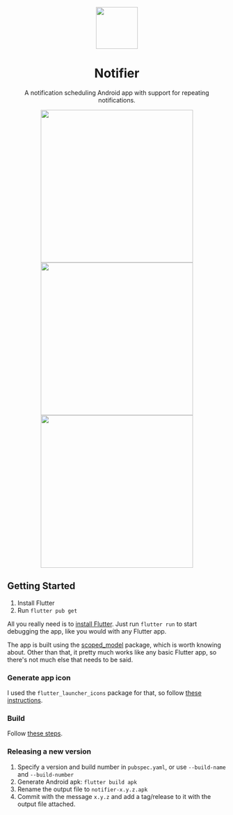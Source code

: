 <p align='center'>
  <img height='96' src='https://raw.githubusercontent.com/probablykasper/notifier/master/logo/logo.png'>
</p>
<div align='center'>

# Notifier
A notification scheduling Android app with support for repeating notifications.

</div>


<p align='center'>
  <img height='350' src='https://raw.githubusercontent.com/probablykasper/notifier/master/screenshots/1.jpg'>
  <img height='350' src='https://raw.githubusercontent.com/probablykasper/notifier/master/screenshots/2.jpg'>
  <img height='350' src='https://raw.githubusercontent.com/probablykasper/notifier/master/screenshots/3.jpg'>
</p>

</div>

## Getting Started

1. Install Flutter
2. Run `flutter pub get`

All you really need is to [install Flutter](https://flutter.dev/docs/get-started/install). Just run `flutter run` to start debugging the app, like you would with any Flutter app.

The app is built using the [scoped_model](https://pub.dev/packages/scoped_model) package, which is worth knowing about. Other than that, it pretty much works like any basic Flutter app, so there's not much else that needs to be said.

### Generate app icon

I used the `flutter_launcher_icons` package for that, so follow [these instructions](https://pub.dev/packages/flutter_launcher_icons).

### Build

Follow [these steps](https://flutter.dev/docs/deployment/android).

### Releasing a new version

1. Specify a version and build number in `pubspec.yaml`, or use `--build-name` and `--build-number`
2. Generate Android apk: `flutter build apk`
3. Rename the output file to `notifier-x.y.z.apk`
4. Commit with the message `x.y.z` and add a tag/release to it with the output file attached.
